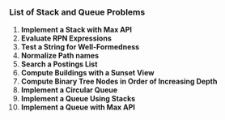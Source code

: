 ### List of Stack and Queue Problems

1. **Implement a Stack with Max API**
2. **Evaluate RPN Expressions**
3. **Test a String for Well-Formedness**
4. **Normalize Path names**
5. **Search a Postings List**
6. **Compute Buildings with a Sunset View**
7. **Compute Binary Tree Nodes in Order of Increasing Depth**
8. **Implement a Circular Queue**
9. **Implement a Queue Using Stacks**
10. **Implement a Queue with Max API**
